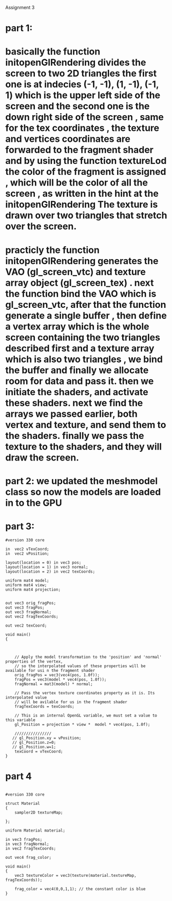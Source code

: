 Assignment 3 

# part 1: 
# basically the function initopenGlRendering divides the screen to two 2D triangles the first one is at indecies (-1, -1),  (1, -1), (-1,  1) which is the upper left side of the screen and the second one is the down right side of the screen  , same for the tex coordinates , the texture and vertices coordinates are forwarded to the fragment shader and by using the function textureLod the color of the fragment is assigned , which will be the color of all the screen , as written in the hint at the  initopenGlRendering The texture is drawn over two triangles that stretch over the screen.
# practicly the function initopenGlRendering generates the VAO (gl_screen_vtc) and texture array object (gl_screen_tex) . next the function bind the VAO which is gl_screen_vtc, after that the function generate a single buffer , then define a vertex array which is the whole screen containing the two triangles described first and a texture array which is also two triangles , we bind the buffer and finally we allocate room for data and pass it. then we initiate the shaders, and activate these shaders. next we find the arrays we passed earlier, both vertex and texture, and send them to the shaders. finally we pass the texture to the shaders, and they will draw the screen.

# part 2: we updated the meshmodel class so now the models are loaded in to the GPU


# part 3:
```
#version 330 core

in  vec2 vTexCoord;
in  vec2 vPosition;

layout(location = 0) in vec3 pos;
layout(location = 1) in vec3 normal;
layout(location = 2) in vec2 texCoords;

uniform mat4 model;
uniform mat4 view;
uniform mat4 projection;


out vec3 orig_fragPos;
out vec3 fragPos;
out vec3 fragNormal;
out vec2 fragTexCoords;

out vec2 texCoord;

void main()
{



    // Apply the model transformation to the 'position' and 'normal' properties of the vertex,
	// so the interpolated values of these properties will be available for usi n the fragment shader
	orig_fragPos = vec3(vec4(pos, 1.0f));
	fragPos = vec3(model * vec4(pos, 1.0f));
	fragNormal = mat3(model) * normal;

	// Pass the vertex texture coordinates property as it is. Its interpolated value
	// will be avilable for us in the fragment shader
	fragTexCoords = texCoords;

	// This is an internal OpenGL variable, we must set a value to this variable
	gl_Position = projection * view *  model * vec4(pos, 1.0f);

    ////////////////
   // gl_Position.xy = vPosition;
   // gl_Position.z=0;
   // gl_Position.w=1;
    texCoord = vTexCoord;
}

```

# part 4

```

#version 330 core

struct Material
{
	sampler2D textureMap;

};

uniform Material material;

in vec3 fragPos;
in vec3 fragNormal;
in vec2 fragTexCoords;

out vec4 frag_color;

void main()
{
	vec3 textureColor = vec3(texture(material.textureMap, fragTexCoords));

	frag_color = vec4(0,0,1,1); // the constant color is blue
}



```
